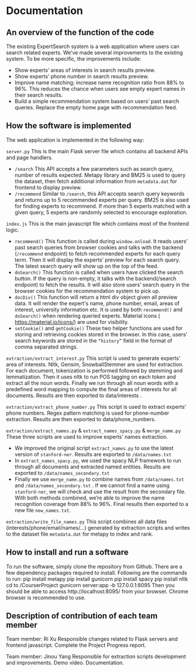 # Documentation
## An overview of the function of the code
The existing ExpertSearch system is a web application where users can search related experts. We’ve made several improvements to the existing system. To be more specific, the improvements include:
- Show experts’ areas of interests in search results preview.
- Show experts’ phone number in search results preview.
- Improve name matching; increase name recognition ratio from 88% to 96%. This reduces the chance when users see empty expert names in their search results.
- Build a simple recommendation system based on users’ past search queries. Replace the empty home page with recommendation feed.

## How the software is implemented
The web application is implemented in the following way:

`server.py`
This is the main Flask server file which contains all backend APIs and page handlers.
- `/search` This API accepts a few parameters such as search query, number of results expected. Metapy library and BM25 is used to query the dataset, then fetch additional information from `metadata.dat` for frontend to display preview.
- `/recommend` Similar to `/search`, this API accepts search query keywords and returns up to 5 recommended experts per query. BM25 is also used for finding experts to recommend. If more than 5 experts matched with a given query, 5 experts are randomly selected to encourage exploration. 

`index.js`
This is the main javascript file which contains most of the frontend logic.
- `recommend()` This function is called during `window.onload`. It reads users’ past search queries from browser cookies and talks with the backend (`/recommend` endpoint) to fetch recommended experts for each query term. Then it will display the experts’ preview for each search query. The latest search query will show up on the top of the feed.
- `doSearch()` This function is called when users have clicked the search button. If the query is non-empty, it talks with the backend(/search endpoint) to fetch the results. It will also store users’ search query in the browser cookies for the recommendation system to pick up.
- `docDiv()` This function will return a html div object given all preview data. It will render the expert's name, phone number, email, areas of interest, university information etc. It is used by both `recommend()` and `doSearch()` when rendering queried experts. Material icons ( https://material.io/icons/)  are used for visibility.
- `setCookie()` and `getCookie()` These two helper functions are used for storing and retrieving cookies stored in the browser. In this case, users’ search keywords are stored in the `“history”` field in the format of comma separated strings.

`extraction/extract_interest.py`
This script is used to generate experts’ area of interests. Nltk, Gensim, SnowballStemmer are used for extraction. For each document, tokenization is performed followed by stemming and lemmatization. Then it uses nltk to run POS tagging on each token and extract all the noun words. Finally we run through all noun words with a predefined word mapping to compute the final areas of interests for all documents. Results are then exported to data/interests .

`extraction/extract_phone_number.py`
This script is used to extract experts’ phone numbers. Regex pattern matching is used for phone-number extraction. Results are then exported to data/phone_numbers.

`extraction/extract_names.py` & `extract_names_spacy.py` & `merge_name.py`
These three scripts are used to improve experts’ names extraction.
- We improved the original script `extract_names.py` to use the latest version of `stanford-ner`. Results are exported to `/data/names.txt`
- In `extract_names_spacy.py`, we used the spacy NLP framework to run through all documents and extracted named entities. Results are exported to `/data/names_secondary.txt`
- Finally we use `merge_name.py` to combine names from `/data/names.txt` and `/data/names_secondary.txt` . If we cannot find a name using `stanford-ner`, we will check and use the result from the secondary file. With both methods combined, we’re able to improve the name recognition coverage from 88% to 96%. Final results then exported to a new file `new_names.txt`.

`extraction/write_file_names.py`
This script combines all data files (interests/phone/email/names/…) generated by extraction scripts and writes to the dataset file `metadata.dat` for metapy to index and rank.


## How to install and run a software
To run the software, simply clone the repository from Github. There are a few dependency packages required to install. Following are the commands to run:
pip install metapy
pip install gunicorn 
pip install spacy
pip install nltk
cd to /CourserProject
gunicorn server:app -b 127.0.0.1:8095
Then you should be able to access http://localhost:8095/ from your browser. Chrome browser is recommended to use.

## Description of contribution of each team member

Team member: Ri Xu
Responsible changes related to Flask servers and frontend javascript.
Complete the Project Progress report.

Team member: Jinou Yang
Responsible for extraction scripts development and  improvements.
Demo video.
Documentation.
